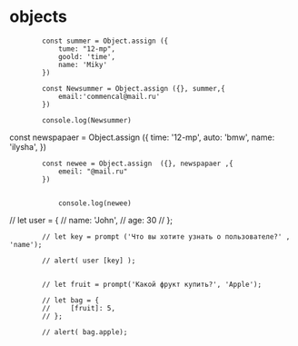 # objects

            const summer = Object.assign ({
                tume: "12-mp",
                goold: 'time',
                name: 'Miky'
            })

            const Newsummer = Object.assign ({}, summer,{
                email:'commencal@mail.ru'
            })

            console.log(Newsummer)
 const newspapaer = Object.assign ({
                time: '12-mp',
                auto: 'bmw',
                name: 'ilysha',
            })

            const newee = Object.assign  ({}, newspapaer ,{
                emeil: "@mail.ru"
            })
            
            
                console.log(newee)
// let user = {
            //     name: 'John',
            //     age: 30
            // };

            // let key = prompt ('Что вы хотите узнать о пользователе?' , 'name');

            // alert( user [key] );


            // let fruit = prompt('Какой фрукт купить?', 'Apple');

            // let bag = {
            //     [fruit]: 5,
            // };

            // alert( bag.apple);

